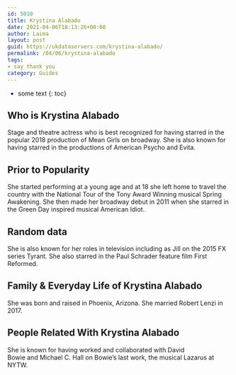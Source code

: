 ```yaml
---
id: 5010
title: Krystina Alabado
date: 2021-04-06T18:13:26+00:00
author: Laima
layout: post
guid: https://ukdataservers.com/krystina-alabado/
permalink: /04/06/krystina-alabado
tags:
- say thank you
category: Guides
---
```


* some text
{: toc}


## Who is Krystina Alabado
                  
                  
                  
Stage and theatre actress who is best recognized for having starred in the popular 2018 production of Mean Girls on broadway. She is also known for having starred in the productions of American Psycho and Evita. 
                  
              
            
              
            
                
                
                
## Prior to Popularity
                  
                  
                  
She started performing at a young age and at 18 she left home to travel the country with the National Tour of the Tony Award Winning musical Spring Awakening. She then made her broadway debut in 2011 when she starred in the Green Day inspired musical American Idiot. 
                  
              
            
              
            
                
                
                
## Random data
                  
                  
                  
She is also known for her roles in television including as Jill on the 2015 FX series Tyrant. She also starred in the Paul Schrader feature film First Reformed. 
                  
              
            
              
            
                
                
                
## Family & Everyday Life of Krystina Alabado
                  
                  
                  
She was born and raised in Phoenix, Arizona. She married Robert Lenzi in 2017. 
                  
              
            
              
            
                
                
                
## People Related With Krystina Alabado
                  
                  
                  
She is known for having worked and collaborated with David Bowie and Michael C. Hall on Bowie&#8217;s last work, the musical Lazarus at NYTW. 
                  
              
            
              
            
                
              
            
              
              
            
            
              
            
          
          
          